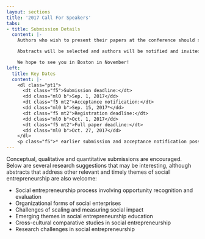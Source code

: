 ```yaml
---
layout: sections
title: '2017 Call For Speakers'
tabs:
- title: Submission Details
  content: |-
    Authors who wish to present their papers at the conference should submit electronically a three-page abstract (double-spaced, times new roman font, size 12) by Friday, **September 1st, 2017** to the conference co-Directors Dr. Jill Kickul, Professor of Clinical Entrepreneurship and Research Director, Brittingham Social Enterprise Lab at University of Southern California, and Dr. Sophie Bacq, Assistant Professor of Entrepreneurship & Innovation at Northeastern University at this address: <s.bacq@northeastern.edu> .

    Abstracts will be selected and authors will be notified and invited by __September 15th, 2017__. A full paper will be due on Friday __October 27th, 2017__.

    We hope to see you in Boston in November!
left:
  title: Key Dates
  content: |-
    <dl class="pt1">
      <dt class="f5">Submission deadline:</dt>
      <dd class="ml0 b">Sep. 1, 2017</dd>
      <dt class="f5 mt2">Acceptance notification:</dt>
      <dd class="ml0 b">Sep. 15, 2017*</dd>
      <dt class="f5 mt2">Registration deadline:</dt>
      <dd class="ml0 b">Oct. 1, 2017</dd>
      <dt class="f5 mt2">Full paper deadline:</dt>
      <dd class="ml0 b">Oct. 27, 2017</dd>
    </dl>
    <p class="f5">* earlier submission and acceptance notification possible</p>
---
```

Conceptual, qualitative and quantitative submissions are encouraged. Below are several research suggestions that may be interesting, although abstracts that address other relevant and timely themes of social entrepreneurship are also welcome:

-   Social entrepreneurship process involving opportunity recognition and evaluation
-   Organizational forms of social enterprises
-   Challenges of scaling and measuring social impact
-   Emerging themes in social entrepreneurship education
-   Cross-cultural comparative studies in social entrepreneurship
-   Research challenges in social entrepreneurship
